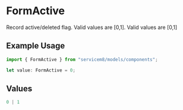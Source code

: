 # FormActive

Record active/deleted flag.  Valid values are [0,1].  Valid values are [0,1]

## Example Usage

```typescript
import { FormActive } from "servicem8/models/components";

let value: FormActive = 0;
```

## Values

```typescript
0 | 1
```